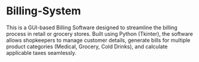 # Billing-System
This is a GUI-based Billing Software designed to streamline the billing process in retail or grocery stores. Built using Python (Tkinter), the software allows shopkeepers to manage customer details, generate bills for multiple product categories (Medical, Grocery, Cold Drinks), and calculate applicable taxes seamlessly.
